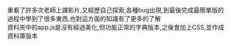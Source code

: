 重看了許多次老師上課影片,又經歷自己探索,各種bug出現,到最後完成最簡單版的過程中學到了很多東西,也對這方面的知識有了更多的了解  
資料夾中的app.js是沒有經過美化,但功能正常的字典版本,之後會加上CSS,並作成資料庫版本
